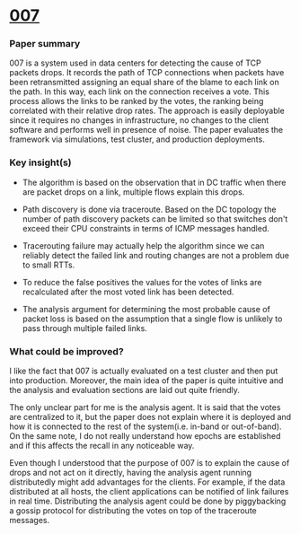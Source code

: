 # [007](https://www.usenix.org/system/files/conference/nsdi18/nsdi18-arzani.pdf)

### Paper summary
007 is a system used in data centers for detecting the cause of TCP packets drops. It records the path of TCP connections when packets have been retransmitted assigning an equal share of the blame to each link on the path. In this way, each link on the connection receives a vote. This process allows the links to be ranked by the votes, the ranking being correlated with their relative drop rates. The approach is easily deployable since it requires no changes in infrastructure, no changes to the client software and performs well in presence of noise. The paper evaluates the framework via simulations, test cluster, and production deployments.

### Key insight(s)
- The algorithm is based on the observation that in DC traffic when there are packet drops on a link, multiple flows explain this drops.

- Path discovery is done via traceroute. Based on the DC topology the number of path discovery packets can be limited so that switches don't exceed their CPU constraints in terms of ICMP messages handled.

- Tracerouting failure may actually help the algorithm since we can reliably detect the failed link and routing changes are not a problem due to small RTTs.

- To reduce the false positives the values for the votes of links are recalculated after the most voted link has been detected.

- The analysis argument for determining the most probable cause of packet loss is based on the assumption that a single flow is unlikely to pass through multiple failed links.

### What could be improved?
I like the fact that 007 is actually evaluated on a test cluster and then put into production. Moreover, the main idea of the paper is quite intuitive and the analysis and evaluation sections are laid out quite friendly.

The only unclear part for me is the analysis agent. It is said that the votes are centralized to it, but the paper does not explain where it is deployed and how it is connected to the rest of the system(i.e. in-band or out-of-band). On the same note, I do not really understand how epochs are established and if this affects the recall in any noticeable way.

Even though I understood that the purpose of 007 is to explain the cause of drops and not act on it directly, having the analysis agent running distributedly might add advantages for the clients. For example, if the data distributed at all hosts, the client applications can be notified of link failures in real time. Distributing the analysis agent could be done by piggybacking a gossip protocol for distributing the votes on top of the traceroute messages.
